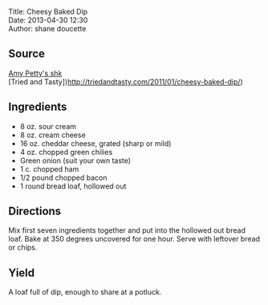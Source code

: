 Title: Cheesy Baked Dip  
Date: 2013-04-30 12:30  
Author: shane doucette  


## Source
[Amy Petty's shk](http://mlkshk.com/p/QKQ2)  
[Tried and Tasty])http://triedandtasty.com/2011/01/cheesy-baked-dip/)


## Ingredients
+ 8 oz. sour cream
+ 8 oz. cream cheese
+ 16 oz. cheddar cheese, grated (sharp or mild)
+ 4 oz. chopped green chilies
+ Green onion (suit your own taste)
+ 1 c. chopped ham
+ 1/2 pound chopped bacon
+ 1 round bread loaf, hollowed out


## Directions
Mix first seven ingredients together and put into the hollowed out bread loaf. Bake at 350 degrees uncovered for one hour. Serve with leftover bread or chips.


## Yield
A loaf full of dip, enough to share at a potluck.
